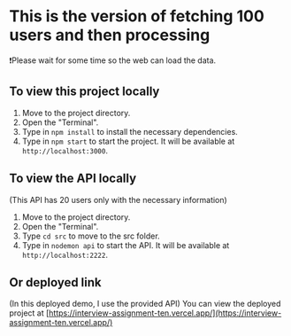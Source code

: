 # This is the version of fetching 100 users and then processing
❗Please wait for some time so the web can load the data.

## To view this project locally
1. Move to the project directory.
2. Open the "Terminal".
3. Type in `npm install` to install the necessary dependencies.
4. Type in `npm start` to start the project. It will be available at `http://localhost:3000`.
   
## To view the API locally 
(This API has 20 users only with the necessary information)
1. Move to the project directory.
2. Open the "Terminal".
3. Type `cd src` to move to the src folder.
4. Type in `nodemon api` to start the API. It will be available at `http://localhost:2222`.

## Or deployed link
(In this deployed demo, I use the provided API)
You can view the deployed project at [https://interview-assignment-ten.vercel.app/](https://interview-assignment-ten.vercel.app/)
